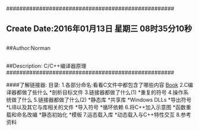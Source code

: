 ###################################################
## Create Date:2016年01月13日 星期三 08时35分10秒
##
##Author:Norman
##
##Description: C/C++编译器原理
###################################################

####了解链接器:
    目录:
        1.各部分命名:看看C文件中都包含了哪些内容 [Book](./docs/Cfile.md)
        2.C编译器都做了些什么
            *剖析目标文件
        3.链接器都做了什么(1)
            *重复的符号
        4.操作系统做了什么
        5.链接器都做了什么(2)
            *静态库
            *共享库
            *Windows DLLs
                *导出符号
                *LIB以及其它与库相关的文件
                *导入符号
                *循环依赖
        6.将C++加入示意图
            *函数重载和命名改编
            *静态初始化
            *模板
        7.运态载入库
            *动态载入与C++特性交互
        8.参考资料

